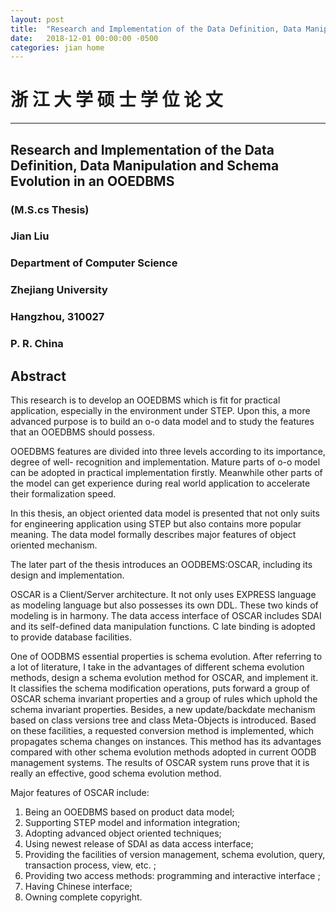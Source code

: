 ---layout: posttitle:  "Research and Implementation of the Data Definition, Data Manipulation and Schema Evolution in an OOEDBMS"date:   2018-12-01 00:00:00 -0500categories: jian home---# 浙 江 大 学 硕 士 学 位 论 文

----------

## Research and Implementation of the Data Definition, Data Manipulation and Schema Evolution in an OOEDBMS
### (M.S.cs Thesis)### Jian Liu### Department of Computer Science### Zhejiang University### Hangzhou, 310027### P. R. China## AbstractThis research is to develop an OOEDBMS which is fit for practical application, especially inthe environment under STEP. Upon this, a more advanced purpose is to build an o-o datamodel and to study the features that an OOEDBMS should possess.OOEDBMS features are divided into three levels according to its importance, degree of well-recognition and implementation. Mature parts of o-o model can be adopted in practicalimplementation firstly. Meanwhile other parts of the model can get experience during realworld application to accelerate their formalization speed.In this thesis, an object oriented data model is presented that not only suits for engineeringapplication using STEP but also contains more popular meaning. The data model formallydescribes major features of object oriented mechanism.The later part of the thesis introduces an OODBEMS:OSCAR, including its design andimplementation.OSCAR is a Client/Server architecture. It not only uses EXPRESS language as modelinglanguage but also possesses its own DDL. These two kinds of modeling is in harmony. Thedata access interface of OSCAR includes SDAI and its self-defined data manipulationfunctions. C late binding is adopted to provide database facilities.One of OODBMS essential properties is schema evolution. After referring to a lot ofliterature, I take in the advantages of different schema evolution methods, design a schemaevolution method for OSCAR, and implement it. It classifies the schema modificationoperations, puts forward a group of OSCAR schema invariant properties and a group of ruleswhich uphold the schema invariant properties. Besides, a new update/backdate mechanismbased on class versions tree and class Meta-Objects is introduced. Based on these facilities, arequested conversion method is implemented, which propagates schema changes on instances.This method has its advantages compared with other schema evolution methods adopted incurrent OODB management systems. The results of OSCAR system runs prove that it isreally an effective, good schema evolution method.Major features of OSCAR include:1. Being an OOEDBMS based on product data model;2. Supporting STEP model and information integration;3. Adopting advanced object oriented techniques;4. Using newest release of SDAI as data access interface;5. Providing the facilities of version management, schema evolution, query, transaction process, view, etc. ;6. Providing two access methods: programming and interactive interface ;7. Having Chinese interface;8. Owning complete copyright.